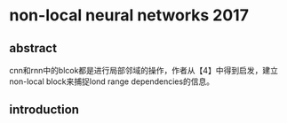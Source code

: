 # non-local neural networks 2017

## abstract
cnn和rnn中的blcok都是进行局部邻域的操作，作者从【4】中得到启发，建立non-local block来捕捉lond range dependencies的信息。

## introduction

